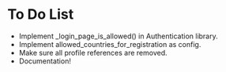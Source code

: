 To Do List
==========

* Implement _login_page_is_allowed() in Authentication library.
* Implement allowed_countries_for_registration as config.
* Make sure all profile references are removed.
* Documentation!